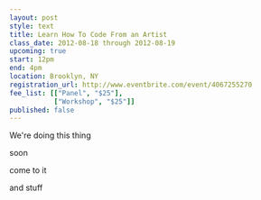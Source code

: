 ```yaml
---
layout: post
style: text
title: Learn How To Code From an Artist
class_date: 2012-08-18 through 2012-08-19
upcoming: true
start: 12pm
end: 4pm
location: Brooklyn, NY
registration_url: http://www.eventbrite.com/event/4067255270
fee_list: [["Panel", "$25"],
           ["Workshop", "$25"]]
published: false
---
```


We're doing this thing

soon

come to it

and stuff